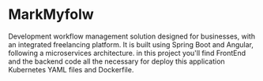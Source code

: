 # MarkMyfolw

 Development workflow management solution designed for businesses, with an integrated freelancing platform. It is built using Spring Boot and Angular, following a microservices architecture. in this project you'll find FrontEnd and the backend code  all the necessary for deploy this application Kubernetes YAML files and Dockerfile.
